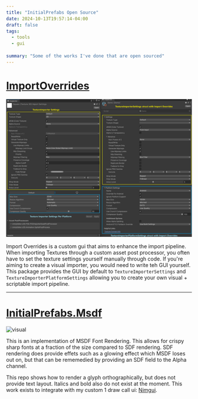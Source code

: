 ```yaml
---
title: "InitialPrefabs Open Source"
date: 2024-10-13T19:57:14-04:00
draft: false
tags:
  - tools
  - gui

summary: "Some of the works I've done that are open sourced"
---
```



# [ImportOverrides](https://github.com/InitialPrefabs/ImportOverrides)

![demo](https://github.com/InitialPrefabs/ImportOverrides/blob/main/import-overrides.png?raw=true)

Import Overrides is a custom gui that aims to enhance the import pipeline. When importing Textures through a custom 
asset post processor, you often have to set the texture settings yourself manually through code. If you're aiming to 
create a visual importer, you would need to write teh GUI yourself. This package provides the GUI by default to 
`TextureImporterSettings` and `TextureImporterPlatformSettings` allowing you to create your own visual + scriptable 
import pipeline.

---

# [InitialPrefabs.Msdf](https://github.com/InitialPrefabs/InitialPrefabs.Msdf)
![visual](https://media.githubusercontent.com/media/InitialPrefabs/InitialPrefabs.Msdf/refs/heads/main/Assets/com.initialprefabs.msdfgen/Example/FontAtlas/UbuntuMonoNerdFontMono-Regular_MSDFAtlas.png?raw=true)

This is an implementation of MSDF Font Rendering. This allows for crispy sharp fonts at a fraction of the size 
compared to SDF rendering. SDF rendering does provide effets such as a glowing effect which MSDF loses out on, but 
that can be rememedied by providing an SDF field to the Alpha channel.

This repo shows how to render a glyph orthographically, but does not provide text layout. Italics and bold also do 
not exist at the moment. This work exists to integrate with my custom 1 draw call ui: [Nimgui](https://assetstore.unity.com/packages/tools/gui/nimgui-a-1-draw-call-ui-209126).
